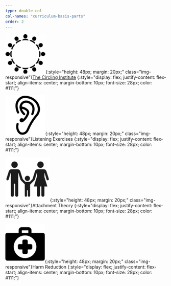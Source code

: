 ```yaml
---
type: double-col
col-names: "curriculum-basis-parts"
order: 2
---
```


![](/assets/images/listening-training/the-circling-institute-icon.png){:style="height: 48px; margin: 20px;" class="img-responsive"}[The Circling Institute](https://www.circlinginstitute.com/)
{:style="display: flex; justify-content: flex-start; align-items: center; margin-bottom: 10px; font-size: 28px; color: #111;"}

![](/assets/images/listening-training/listening-exercises-icon.png){:style="height: 48px; margin: 20px;" class="img-responsive"}Listening Exercises
{:style="display: flex; justify-content: flex-start; align-items: center; margin-bottom: 10px; font-size: 28px; color: #111;"}

![](/assets/images/listening-training/attachment-theory-icon.png){:style="height: 48px; margin: 20px;" class="img-responsive"}Attachment Theory
{:style="display: flex; justify-content: flex-start; align-items: center; margin-bottom: 10px; font-size: 28px; color: #111;"}

![](/assets/images/listening-training/harm-reduction-icon.png){:style="height: 48px; margin: 20px;" class="img-responsive"}Harm Reduction
{:style="display: flex; justify-content: flex-start; align-items: center; margin-bottom: 10px; font-size: 28px; color: #111;"}
